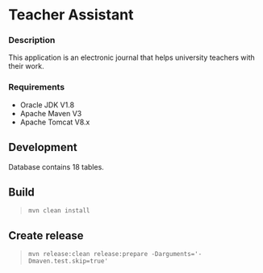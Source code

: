 # Teacher Assistant

### Description

This application is an electronic journal that helps university teachers with their work.

### Requirements

 - Oracle JDK V1.8
 - Apache Maven V3
 - Apache Tomcat V8.x

## Development
Database contains 18 tables.

## Build

> `mvn clean install`

## Create release

> `mvn release:clean release:prepare -Darguments='-Dmaven.test.skip=true'`
